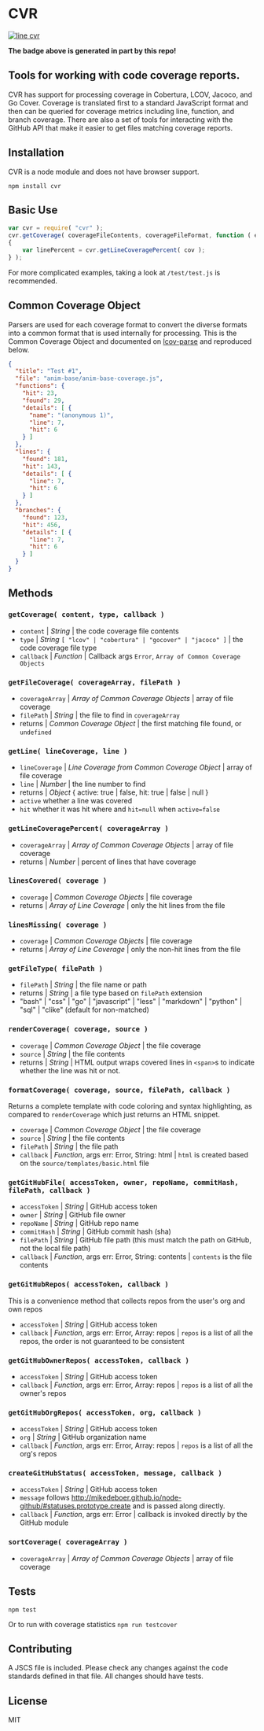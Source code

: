 # CVR

[![line cvr](https://cvr.vokal.io/vokal/cvr/shield.svg)](https://cvr.vokal.io/repo/vokal/cvr)

**The badge above is generated in part by this repo!**

## Tools for working with code coverage reports.

CVR has support for processing coverage in Cobertura, LCOV, Jacoco, and Go Cover. Coverage is translated first to a standard JavaScript format and then can be queried for coverage metrics including line, function, and branch coverage. There are also a set of tools for interacting with the GitHub API that make it easier to get files matching coverage reports.


## Installation

CVR is a node module and does not have browser support.

`npm install cvr`


## Basic Use

```js
var cvr = require( "cvr" );
cvr.getCoverage( coverageFileContents, coverageFileFormat, function ( err, cov )
{
    var linePercent = cvr.getLineCoveragePercent( cov );
} );
```

For more complicated examples, taking a look at `/test/test.js` is recommended.

## Common Coverage Object

Parsers are used for each coverage format to convert the diverse formats into a common format that is used internally for processing. This is the Common Coverage Object and documented on [lcov-parse](https://github.com/davglass/lcov-parse) and reproduced below.

```json
{
  "title": "Test #1",
  "file": "anim-base/anim-base-coverage.js",
  "functions": {
    "hit": 23,
    "found": 29,
    "details": [ {
      "name": "(anonymous 1)",
      "line": 7,
      "hit": 6
    } ]
  },
  "lines": {
    "found": 181,
    "hit": 143,
    "details": [ {
      "line": 7,
      "hit": 6
    } ]
  },
  "branches": {
    "found": 123,
    "hit": 456,
    "details": [ {
      "line": 7,
      "hit": 6
    } ]
  }
}
```

## Methods

### `getCoverage( content, type, callback )`

- `content` | _String_ | the code coverage file contents
- `type` | _String_ `[ "lcov" | "cobertura" | "gocover" | "jacoco" ]` | the code coverage file type
- `callback` | _Function_ | Callback args `Error`, `Array of Common Coverage Objects`

### `getFileCoverage( coverageArray, filePath )`

- `coverageArray` | _Array of Common Coverage Objects_ | array of file coverage
- `filePath` | _String_ | the file to find in `coverageArray`
- returns | _Common Coverage Object_ | the first matching file found, or `undefined`

### `getLine( lineCoverage, line )`

- `lineCoverage` | _Line Coverage from Common Coverage Object_ | array of file coverage
- `line` | _Number_ | the line number to find
- returns | _Object_ { active: true | false, hit: true | false | null  }
 - `active` whether a line was covered
 - `hit` whether it was hit where and `hit=null` when `active=false`

### `getLineCoveragePercent( coverageArray )`

- `coverageArray` | _Array of Common Coverage Objects_ | array of file coverage
- returns | _Number_ | percent of lines that have coverage

### `linesCovered( coverage )`

- `coverage` | _Common Coverage Objects_ | file coverage
- returns | _Array of Line Coverage_ | only the hit lines from the file

### `linesMissing( coverage )`

- `coverage` | _Common Coverage Objects_ | file coverage
- returns | _Array of Line Coverage_ | only the non-hit lines from the file

### `getFileType( filePath )`

- `filePath` | _String_ | the file name or path
- returns | _String_ | a file type based on `filePath` extension
 - "bash" | "css" | "go" | "javascript" | "less" | "markdown" | "python" | "sql" | "clike" (default for non-matched)

### `renderCoverage( coverage, source )`

- `coverage` | _Common Coverage Object_ | the file coverage
- `source` | _String_ | the file contents
- returns | _String_ | HTML output wraps covered lines in `<span>`s to indicate whether the line was hit or not.

### `formatCoverage( coverage, source, filePath, callback )`

Returns a complete template with code coloring and syntax highlighting, as compared to `renderCoverage` which just returns an HTML snippet.

- `coverage` | _Common Coverage Object_ | the file coverage
- `source` | _String_ | the file contents
- `filePath` | _String_ | the file path
- `callback` | _Function_, args err: Error, String: html | `html` is created based on the `source/templates/basic.html` file

### `getGitHubFile( accessToken, owner, repoName, commitHash, filePath, callback )`

- `accessToken` | _String_ | GitHub access token
- `owner` | _String_ | GitHub file owner
- `repoName` | _String_ | GitHub repo name
- `commitHash` | _String_ | GitHub commit hash (sha)
- `filePath` | _String_ | GitHub file path (this must match the path on GitHub, not the local file path)
- `callback` | _Function_, args err: Error, String: contents | `contents` is the file contents

### `getGitHubRepos( accessToken, callback )`

This is a convenience method that collects repos from the user's org and own repos

- `accessToken` | _String_ | GitHub access token
- `callback` | _Function_, args err: Error, Array: repos | `repos` is a list of all the repos, the order is not guaranteed to be consistent

### `getGitHubOwnerRepos( accessToken, callback )`

- `accessToken` | _String_ | GitHub access token
- `callback` | _Function_, args err: Error, Array: repos | `repos` is a list of all the owner's repos

### `getGitHubOrgRepos( accessToken, org, callback )`

- `accessToken` | _String_ | GitHub access token
- `org` | _String_ | GitHub organization name
- `callback` | _Function_, args err: Error, Array: repos | `repos` is a list of all the org's repos

### `createGitHubStatus( accessToken, message, callback )`

- `accessToken` | _String_ | GitHub access token
- `message` follows http://mikedeboer.github.io/node-github/#statuses.prototype.create and is passed along directly.
- `callback` | _Function_, args err: Error | callback is invoked directly by the GitHub module

### `sortCoverage( coverageArray )`

- `coverageArray` | _Array of Common Coverage Objects_ | array of file coverage


## Tests

`npm test`

Or to run with coverage statistics `npm run testcover`


## Contributing

A JSCS file is included. Please check any changes against the code standards defined in that file. All changes should have tests.


## License

MIT

